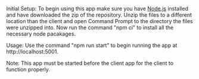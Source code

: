 Initial Setup:
To begin using this app make sure you have [Node.js](https://nodejs.org/en/download/) installed and have downloaded the zip of the repository. Unzip the files to a different location than the client and open Command Prompt to the directory the files were unzipped into. Now run the command "npm ci" to install all the necessary node pacakages.

Usage:
Use the command "npm run start" to begin running the app at http://localhost:5001.

Note:
This app must be started before the client app for the client to function properly.
